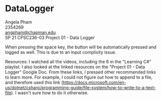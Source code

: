 # DataLogger
 
 Angela Pham  
 2354269  
 angpham@chapman.edu  
 SP 21 CPSC236-03
 Project 01 - Data Logger
 
When pressing the space key, the button will be automatically pressed and logged as well. This is due to an input complixity issue.  

Resources: I watched all the videos, including the 6 in the "Learning C#" playlist. I also looked at the linked resources on the "Project 01 - Data Logger" Google Doc. From these links, I pressed other recommended links to learn more. For example, I could not figure out how to append to a file, and therefore used this link (https://docs.microsoft.com/en-us/dotnet/csharp/programming-guide/file-system/how-to-write-to-a-text-file). I wasn't sure how to do it otherwise.
